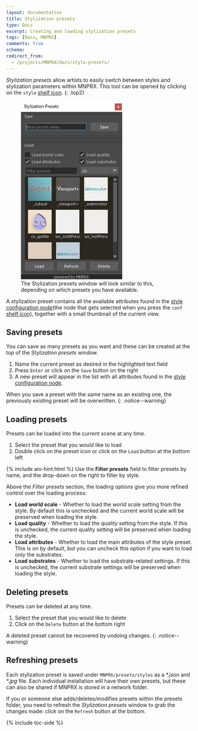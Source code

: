 ```yaml
---
layout: documentation
title: Stylization presets
type: Docs
excerpt: Creating and loading stylization presets
tags: [Docs, MNPRX]
comments: true
schema:
redirect_from:
  - /projects/MNPRX/docs/style-presets/
---
```

_Stylization presets_ allow artists to easily switch between styles and stylization parameters within MNPRX. This tool can be opened by clicking on the `style` [shelf icon](../shelf).
{: .top2}

<figure class="align-center">
	<img src="/images/MNPRX/style-2.png" alt="Stylization presets window" style="max-width: 350px">
	<figcaption>The Stylization presets window will look similar to this, depending on which presets you have available.</figcaption>
</figure>

A stylization preset contains all the available attributes found in the [style configuration node](../config)(the node that gets selected when you press the `conf` [shelf icon](../shelf)), together with a small thumbnail of the current view.


## Saving presets
You can save as many presets as you want and these can be created at the top of the _Stylization presets_ window.
1. Name the current preset as desired in the highlighted text field
2. Press `Enter` or click on the `Save` button on the right
3. A new preset will appear in the list with all attributes found in the [style configuration node](../config).

When you save a preset with the same name as an existing one, the previously existing preset will be overwritten.
{: .notice--warning}


## Loading presets
Presets can be loaded into the current scene at any time.
1. Select the preset that you would like to load
2. Double click on the preset icon or click on the `Load` button at the bottom left

{% include aio-hint.html %} Use the **Filter presets** field to filter presets by name, and the drop-down on the right to filter by style.

Above the _Filter presets_ section, the loading options give you more refined control over the loading process:

* **Load world scale** - Whether to load the _world scale_ setting from the style. By default this is unchecked and the current world scale will be preserved when loading the style.
* **Load quality** -  Whether to load the _quality_ setting from the style. If this is unchecked, the current quality setting will be preserved when loading the style.
* **Load attributes** - Whether to load the main attributes of the style preset. This is on by default, but you can uncheck this option if you want to load only the substrates.
* **Load substrates** - Whether to load the substrate-related settings. If this is unchecked, the current substrate settings will be preserved when loading the style.


## Deleting presets
Presets can be deleted at any time.
1. Select the preset that you would like to delete
2. Click on the `Delete` button at the bottom right

 A deleted preset cannot be recovered by undoing changes.
 {: .notice--warning}

## Refreshing presets
Each stylization preset is saved under `MNPRX/presets/styles` as a _\*.json_ and _\*.jpg_ file. Each individual installation will have their own presets, but these can also be shared if MNPRX is stored in a network folder.

If you or someone else adds/deletes/modifies presets within the presets folder, you need to refresh the _Stylization presets_ window to grab the changes made: click on the `Refresh` button at the bottom.

{% include toc-side %}
